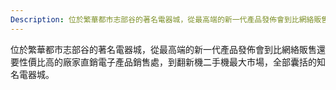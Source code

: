```yaml
---
Description: 位於繁華都市志部谷的著名電器城，從最高端的新一代產品發佈會到比網絡販售還要性價比高的廠家直銷電子產品銷售處，到翻新機二手機最大市場，全部囊括的知名電器城。
---
```


位於繁華都市志部谷的著名電器城，從最高端的新一代產品發佈會到比網絡販售還要性價比高的廠家直銷電子產品銷售處，到翻新機二手機最大市場，全部囊括的知名電器城。